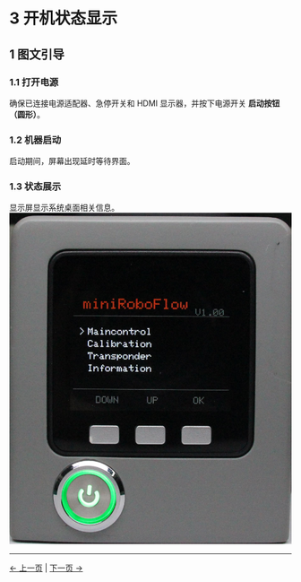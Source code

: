 # 3 开机状态显示

## 1 图文引导

### 1.1 打开电源

确保已连接电源适配器、急停开关和 HDMI 显示器，并按下电源开关 **启动按钮（圆形）**。

### 1.2 机器启动

启动期间，屏幕出现延时等待界面。

### 1.3 状态展示

显示屏显示系统桌面相关信息。
![display](<../../../resources/3-BasicSettings/4-FirstTimeInstallation/4.3 -PowerOnDetectionGuide/PowerOnStatusDisplay.jpg>)

---

[← 上一页](2_ExternalCableConnection.md) | [下一页 →](4_BasicFunctionDetection.md)
